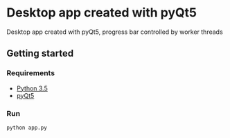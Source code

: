 # Desktop app created with pyQt5
Desktop app created with pyQt5, progress bar controlled by worker threads

## Getting started
### Requirements
* [Python 3.5](https://www.python.org/downloads/release/python-350/)
* [pyQt5](https://www.riverbankcomputing.com/software/pyqt/download5)

### Run
```bash
python app.py
```
